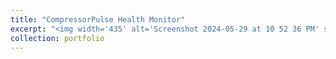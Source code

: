```yaml
---
title: "CompressorPulse Health Monitor"
excerpt: "<img width='435' alt='Screenshot 2024-05-29 at 10 52 36 PM' src='https://github.com/MiladSoleymani/Milad-Soleymani/assets/78655282/537d0eca-c1a0-40c6-a8ab-781186e6906a' style='float:right'> Designing a predictive system using machine learning algo- rithms and fast signal processing for online detection of correct or incorrect operation of air conditioning compressors using embedded accelerometer sensors"
collection: portfolio
---
```

